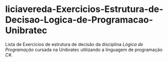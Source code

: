 # liciavereda-Exercicios-Estrutura-de-Decisao-Logica-de-Programacao-Unibratec
 Lista de Exercícios de estrutura de decisão da disciplina _Lógica de Programação_ cursada na Unibratec utilizando a linguagem de programação _C#_.
